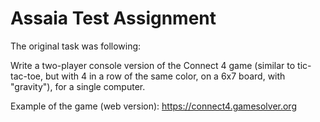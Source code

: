 # Assaia Test Assignment

The original task was following:

Write a two-player console version of the Connect 4 game (similar to tic-tac-toe, but with 4 in a row of the same color, on a 6x7 board, with "gravity"), for a single computer.

Example of the game (web version): ​https://connect4.gamesolver.org
